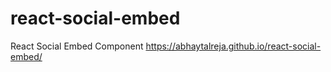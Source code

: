 # react-social-embed
React Social Embed Component https://abhaytalreja.github.io/react-social-embed/
